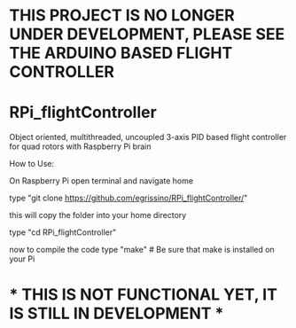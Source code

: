# THIS PROJECT IS NO LONGER UNDER DEVELOPMENT, PLEASE SEE THE ARDUINO BASED FLIGHT CONTROLLER

# RPi_flightController
Object oriented, multithreaded, uncoupled 3-axis PID based flight controller for quad rotors with Raspberry Pi brain

How to Use:

On Raspberry Pi open terminal and navigate home

type "git clone https://github.com/egrissino/RPi_flightController/"

this will copy the folder into your home directory

type "cd RPi_flightController"

now to compile the code type "make"   # Be sure that make is installed on your Pi


# * THIS IS NOT FUNCTIONAL YET, IT IS STILL IN DEVELOPMENT *
